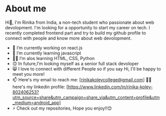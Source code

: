 # About me


<!--**rinika-web/rinika-web** is a ✨ _special_ ✨ repository because its `README.md` (this file) appears on your GitHub profile.-->
Hi👋, I'm Rinika from India, a non-tech student who passionate about web devolopment. I'm looking for a opportunity to start my career on tech.  I recently completed frontend part and try to build my github profile to connect with people and know more about web devolopment.

- 🤖 I’m currently working on react.js
- 🌱 I’m currently learning javascript
- 👩‍💻 I’m alos learning HTML, CSS, Python
- 😊 In future,I’m looking myself as a senior full stack devoloper
- 😸 I love to connect with different People so if you say Hi, I'll be happy to meet you more!
- 📫 Here's my email to reach me:
   [rinikakoleycollege@gmail.com]
  👩‍🦰  here's my linkedin profile: 
 [https://www.linkedin.com/in/rinika-koley-802406253?utm_source=share&utm_campaign=share_via&utm_content=profile&utm_medium=android_app] 
- ⚡ Check out my repositories, Hope you enjoy!!😊

